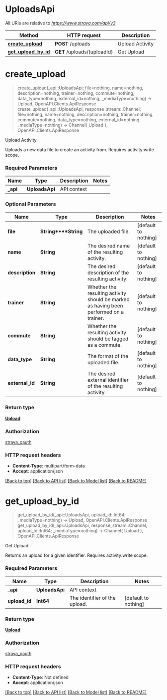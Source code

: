 # UploadsApi

All URIs are relative to *https://www.strava.com/api/v3*

Method | HTTP request | Description
------------- | ------------- | -------------
[**create_upload**](UploadsApi.md#create_upload) | **POST** /uploads | Upload Activity
[**get_upload_by_id**](UploadsApi.md#get_upload_by_id) | **GET** /uploads/{uploadId} | Get Upload


# **create_upload**
> create_upload(_api::UploadsApi; file=nothing, name=nothing, description=nothing, trainer=nothing, commute=nothing, data_type=nothing, external_id=nothing, _mediaType=nothing) -> Upload, OpenAPI.Clients.ApiResponse <br/>
> create_upload(_api::UploadsApi, response_stream::Channel; file=nothing, name=nothing, description=nothing, trainer=nothing, commute=nothing, data_type=nothing, external_id=nothing, _mediaType=nothing) -> Channel{ Upload }, OpenAPI.Clients.ApiResponse

Upload Activity

Uploads a new data file to create an activity from. Requires activity:write scope.

### Required Parameters

Name | Type | Description  | Notes
------------- | ------------- | ------------- | -------------
 **_api** | **UploadsApi** | API context | 

### Optional Parameters

Name | Type | Description  | Notes
------------- | ------------- | ------------- | -------------
 **file** | **String****String**| The uploaded file. | [default to nothing]
 **name** | **String**| The desired name of the resulting activity. | [default to nothing]
 **description** | **String**| The desired description of the resulting activity. | [default to nothing]
 **trainer** | **String**| Whether the resulting activity should be marked as having been performed on a trainer. | [default to nothing]
 **commute** | **String**| Whether the resulting activity should be tagged as a commute. | [default to nothing]
 **data_type** | **String**| The format of the uploaded file. | [default to nothing]
 **external_id** | **String**| The desired external identifier of the resulting activity. | [default to nothing]

### Return type

[**Upload**](Upload.md)

### Authorization

[strava_oauth](./README.md#strava_oauth)

### HTTP request headers

 - **Content-Type**: multipart/form-data
 - **Accept**: application/json

[[Back to top]](#) [[Back to API list]](./README.md#api-endpoints) [[Back to Model list]](./README.md#models) [[Back to README]](./README.md)

# **get_upload_by_id**
> get_upload_by_id(_api::UploadsApi, upload_id::Int64; _mediaType=nothing) -> Upload, OpenAPI.Clients.ApiResponse <br/>
> get_upload_by_id(_api::UploadsApi, response_stream::Channel, upload_id::Int64; _mediaType=nothing) -> Channel{ Upload }, OpenAPI.Clients.ApiResponse

Get Upload

Returns an upload for a given identifier. Requires activity:write scope.

### Required Parameters

Name | Type | Description  | Notes
------------- | ------------- | ------------- | -------------
 **_api** | **UploadsApi** | API context | 
**upload_id** | **Int64**| The identifier of the upload. | [default to nothing]

### Return type

[**Upload**](Upload.md)

### Authorization

[strava_oauth](./README.md#strava_oauth)

### HTTP request headers

 - **Content-Type**: Not defined
 - **Accept**: application/json

[[Back to top]](#) [[Back to API list]](./README.md#api-endpoints) [[Back to Model list]](./README.md#models) [[Back to README]](./README.md)

